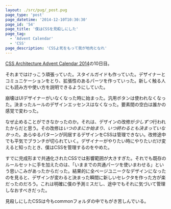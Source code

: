 ```yaml
---
layout: ./src/pug/_post.pug
page_type: 'post'
page_datetime: '2014-12-10T10:30:30'
page_id: '54'
page_title: '僕はCSSを見殺しにした'
page_tag:
  - 'Advent Calendar'
  - 'CSS'
page_description: 'CSSよ死をもって我が地肉となれ'
---
```

[CSS Architecture Advent Calendar 2014](http://www.adventar.org/calendars/337)の10日目。

それまではけっこう頑張っていた。スタイルガイドも作っていた。デザイナーとコミュニケーションをとり、拡張性のあるパーツを作っていった。新しく触る人にも読み方や使い方を説明できるようにしていた。

崩壊はUIデザイナーがいなくなった時に始まった。汎用ボタンは使われなくなった。決まったルールのデザインエッセンスはなくなった。要素間の空白は誰かの感覚で変わった。

なぜ止めることができなかったのか。それは、デザインの改修が*少しずつ*行われたからだと思う。その改修は*いつのまにか始まり、いつ終わるとも決まっていなかった*。あらゆるパターンが同居するデザインをCSSは管理できない。改修途中でも平気でブランチが切られていく。デザイナーがやりたい時にやりたいだけ変えると知ったとき、僕はCSSを管理するのをやめた。

すでに完成形まで共通化されたCSSでは影響範囲が大きすぎた。それでも既存のルールセットに手を加えたのは、「いままでの共通パーツを使いまわせる」という思いこみがあったからだった。結果的に全ページユニークなデザインになったのを見ると、デザインが変わると決まった瞬間に新しいセレクタを作った方が楽だったのだろう。これは明確に僕の予測ミスだし、途中でもそれに気づいて管理しなおすべきだった。

見殺しにしたCSSは今もcommonフォルダの中でもがき苦しんでいる。
